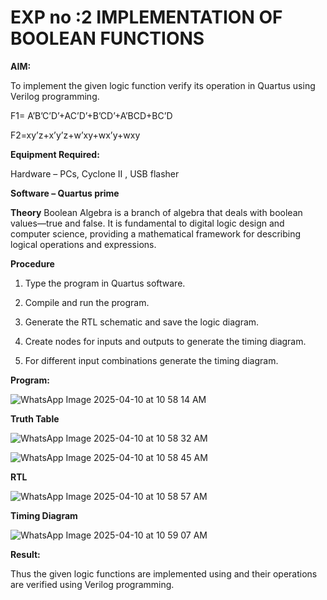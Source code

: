 # EXP no :2  IMPLEMENTATION OF BOOLEAN FUNCTIONS


**AIM:**

To implement the given logic function verify its operation in Quartus using Verilog programming.

F1= A’B’C’D’+AC’D’+B’CD’+A’BCD+BC’D 

F2=xy’z+x’y’z+w’xy+wx’y+wxy

**Equipment Required:**

Hardware – PCs, Cyclone II , USB flasher

**Software – Quartus prime**

**Theory**
Boolean Algebra is a branch of algebra that deals with boolean values—true and false. It is fundamental to digital logic design and computer science, providing a mathematical framework for describing logical operations and expressions.



**Procedure**

1.	Type the program in Quartus software.

2.	Compile and run the program.

3.	Generate the RTL schematic and save the logic diagram.

4.	Create nodes for inputs and outputs to generate the timing diagram.

5.	For different input combinations generate the timing diagram.


**Program:**

![WhatsApp Image 2025-04-10 at 10 58 14 AM](https://github.com/user-attachments/assets/9a4f2d0a-0de9-47ea-879e-6ed5604e7a6a)



**Truth Table**

![WhatsApp Image 2025-04-10 at 10 58 32 AM](https://github.com/user-attachments/assets/0622b339-76bf-486d-9582-290e9c2fc1bc)

![WhatsApp Image 2025-04-10 at 10 58 45 AM](https://github.com/user-attachments/assets/95e8f699-7e3f-4a90-8175-2e8f0fa68ad8)


**RTL**

![WhatsApp Image 2025-04-10 at 10 58 57 AM](https://github.com/user-attachments/assets/364a1c40-b072-4086-aaf1-66df76cc5597)



**Timing Diagram**

![WhatsApp Image 2025-04-10 at 10 59 07 AM](https://github.com/user-attachments/assets/b7d50660-1ea4-4e9e-9a4e-60f04bab0077)


**Result:**

Thus the given logic functions are implemented using and their operations are verified using Verilog programming.

